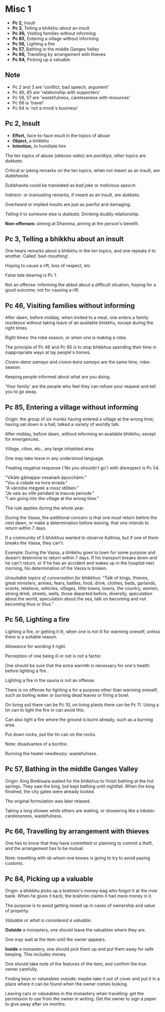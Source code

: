 # Misc 1

-   **Pc 2,** Insult
-   **Pc 3,** Telling a bhikkhu about an insult
-   **Pc 46,** Visiting families without informing
-   **Pc 85,** Entering a village without informing
-   **Pc 56,** Lighting a fire
-   **Pc 57,** Bathing in the middle Ganges Valley
-   **Pc 66,** Travelling by arrangement with thieves
-   **Pc 84,** Picking up a valuable

## Note

- Pc 2 and 3 are 'conflict, bad speech, argument'
- Pc 46, 85 are 'relationship with supporters'
- Pc 56, 57 are 'wastefulness, carelessness with resources'
- Pc 66 is 'travel'
- Pc 84 is 'not a monk's business'

## Pc 2, Insult

<!-- latex
\begin{multicols}{2}
-->

-   **Effort,** face-to-face insult in the topics of abuse
-   **Object,** a bhikkhu
-   **Intention,** to humiliate him

The ten topics of abuse (*akkosa-vattu*) are *pacittiya*, other topics
are *dukkata*.

Critical or joking remarks on the ten topics, when not meant as an
insult, are *dubbhasita*.

Dubbhasita could be translated as *bad joke* or *malicious speech*.

<!-- latex
\columnbreak
-->

Indirect- or insinuating remarks, if meant as an insult, are *dukkata*.

Overheard or implied insults are just as painful and damaging.

Telling it to someone else is *dukkata*. Drinking-buddy relationship.

<!-- latex
% Note the other person will know this is how you treat others behind their back.
-->

**Non-offenses:** aiming at Dhamma, aiming at the person's benefit.

<!-- latex
\end{multicols}
-->

## Pc 3, Telling a bhikkhu about an insult

One hears remarks about a bhikkhu in the ten topics, and one repeats it
to another. Called 'bad-mouthing'.

Hoping to cause a rift, loss of respect, etc.

False tale-bearing is Pc 1.

Not an offense: informing the abbot about a difficult situation, hoping for a
good outcome, not for causing a rift.

<!-- latex
\clearpage
-->

## Pc 46, Visiting families without informing

After dawn, before midday, when invited to a meal, one enters a family
residence without taking leave of an available bhikkhu, except during
the right times.

Right times: the robe season, or when one is making a robe.

The principle of Pc 46 and Pc 85 is to stop bhikkhus spending their time
in inappropriate ways at lay people's homes.

*Civara-dana samayo* and *civara-kara samayo* are the same time, robe-season.

Keeping people informed about what are you doing.

'Your family' are the people who feel they can refuse your request and tell you
to go away.

## Pc 85, Entering a village without informing

<!-- latex
\begin{multicols}{2}
-->

Origin: the group of six monks having entered a village at the wrong time,
having sat down in a hall, talked a variety of worldly talk.

After midday, before dawn, without informing an available bhikkhu,
except for emergencies.

Village, cities, etc., any large inhabited area.

One may take leave in any understood language.

Treating negative response ('No you shouldn't go') with disrespect is Pc 54.

"Vikāle gāmappa-vesanaṁ āpucchāmi."\
"Vou à cidade na hora errada."\
"A városba megyek a rossz időben."\
"Je vais au ville pendant la mauvai periode."\
"I am going into the village at the wrong time."

The rule applies during the whole year.

During the Vassa, the additional concern is that one must return before the next
dawn, or make a determination before leaving, that one intends to return within
7 days.

If a community of 5 bhikkhus wanted to observe Kathina, but if one of them
breaks the Vassa, they can't.

Example: During the Vassa, a bhikkhu goes to town for some purpose and doesn't
determine to return within 7 days. If his transport breaks down and he can't
return, or if he has an accident and wakes up in the hospital next morning, his
determination of the Vassa is broken.

<!-- latex
\end{multicols}
-->

*Unsuitable topics of conversation for bhikkhus:* "Talk of kings, thieves, great
ministers, armies, fears, battles, food, drink, clothes, beds, garlands, scents,
relations, vehicles, villages, little towns, towns, the country, women, strong
drink, streets, wells, those departed before, diversity, speculation about the
world, speculation about the sea, talk on becoming and not becoming thus or
thus."

## Pc 56, Lighting a fire

Lighting a fire, or getting it lit, when one is not ill for warming
oneself, unless there is a suitable reason.

Allowance for wording it right.

Perception of one being ill or not is not a factor.

One should be sure that the extra warmth is necessary for one's health
before lighting a fire.

Lighting a fire in the sauna is not an offense.

<!-- latex
\enlargethispage{\baselineskip}
-->

There is no offense for lighting a for a purpose other than warming oneself,
such as boiling water or burning dead leaves or firing a bowl.

On living soil there can be Pc 10, on living plants there can be Pc 11. Using a
tin can to light the fire in can avoid this.

Can also light a fire where the ground is burnt already, such as a burning area.

Put down rocks, put the tin can on the rocks.

Note: disadvantes of a bonfire.

Running the heater needlessly: wastefulness.

## Pc 57, Bathing in the middle Ganges Valley

Origin: King Bimbisara waited for the bhikkhus to finish bathing at the
hot springs. They saw the king, but kept bathing until nightfall. When
the king finished, the city gates were already locked.

The original formulation was later relaxed.

Taking a long shower while others are waiting, or showering like a lobster:
carelessness, wastefulness.

## Pc 66, Travelling by arrangement with thieves

One has to know that they have committed or planning to commit a theft,
and the arrangement has to be mutual.

Note: travelling with sb whom one knows is going to try to avoid paying
customs.

## Pc 84, Picking up a valuable

Origin: a bhikkhu picks up a brahmin's money-bag who forgot it at the
river bank. When he gives it back, the brahmin claims it had more money
in it.

The purpose is to avoid getting mixed up in cases of ownership and value
of property.

*Valuable* or *what is considered a valuable*.

**Outside** a monastery, one should leave the valuables where they are.

One may wait at the item until the owner appears.

**Inside** a monastery, one should pick them up and put them away for
safe keeping. This includes money.

One should take note of the features of the item, and confirm the true
owner carefully.

Finding keys or valueables outside: maybe take it out of cover and put it in a
place where it can be found when the owner comes looking.

Leaving cars or valueables in the monastery when travelling: get the permission
to use from the owner in writing. Get the owner to sign a paper to give away
after six months.

